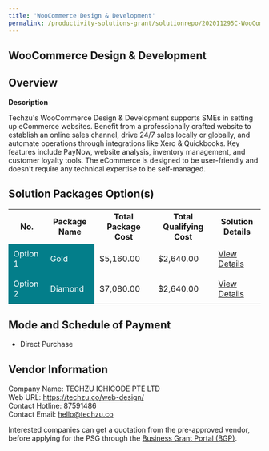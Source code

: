 ```yaml
---
title: 'WooCommerce Design & Development'
permalink: /productivity-solutions-grant/solutionrepo/202011295C-WooCommrc-Dsgn-&-Dv-G
---
```


## WooCommerce Design & Development

## Overview

**Description**

Techzu's WooCommerce Design & Development supports SMEs in setting up eCommerce websites. Benefit from a professionally crafted website to establish an online sales channel, drive 24/7 sales locally or globally, and automate operations through integrations like Xero & Quickbooks. Key features include PayNow, website analysis, inventory management, and customer loyalty tools. The eCommerce is designed to be user-friendly and doesn't require any technical expertise to be self-managed.

## Solution Packages Option(s)

<table>
<tr>
<th><b>No.</b></th>
<th><b>Package Name</b></th>
<th><b>Total Package Cost</b></th>
<th><b>Total Qualifying Cost</b></th>
<th><b>Solution Details</b></th>
</tr>
<tr>
<td style='padding: 10px; background-color: #037E8A; color: #FFFFFF;'>Option 1</td>
<td style='padding: 10px; background-color: #037E8A; color: #FFFFFF;'>Gold</td>
<td style='padding: 10px;'>$5,160.00</td>
<td style='padding: 10px;'>$2,640.00</td>
<td style='padding: 10px;'><a href='/images/psg/Techzu_WooCommerce_28122023_Desensitised_Annex3_Part1.pdf' target='_blank'>View Details</a></td>
</tr>
<tr>
<td style='padding: 10px; background-color: #037E8A; color: #FFFFFF;'>Option 2</td>
<td style='padding: 10px; background-color: #037E8A; color: #FFFFFF;'>Diamond</td>
<td style='padding: 10px;'>$7,080.00</td>
<td style='padding: 10px;'>$2,640.00</td>
<td style='padding: 10px;'><a href='/images/psg/Techzu_WooCommerce_28122023_Desensitised_Annex3_Part2.pdf' target='_blank'>View Details</a></td>
</tr>
</table>

## Mode and Schedule of Payment

 - Direct Purchase

## Vendor Information

 Company Name: TECHZU ICHICODE PTE LTD<br>Web URL: https://techzu.co/web-design/ <br>Contact Hotline: 87591486 <br>Contact Email: hello@techzu.co <br>

Interested companies can get a quotation from the pre-approved vendor, before applying for the PSG through the <a href='https://www.businessgrants.gov.sg/' target='_blank' rel='noopener'>Business Grant Portal (BGP)</a>.

<script src="/jquery/resize-tables.js"></script>
